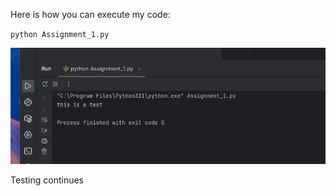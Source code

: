 

Here is how you can execute my code:



`python Assignment_1.py`

![output image](output.png)


Testing continues

